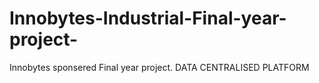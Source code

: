 # Innobytes-Industrial-Final-year-project-
Innobytes sponsered Final year project. DATA CENTRALISED PLATFORM
